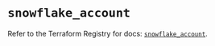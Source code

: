 # `snowflake_account`

Refer to the Terraform Registry for docs: [`snowflake_account`](https://registry.terraform.io/providers/snowflakedb/snowflake/2.1.0/docs/resources/account).
